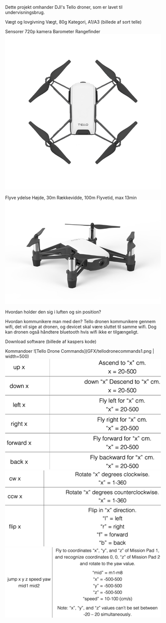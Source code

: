 Dette projekt omhander DJI's Tello droner, som er lavet til undervisningsbrug.

Vægt og lovgivning
Vægt, 80g
Kategori, A1/A3
(billede af sort telle)

Sensorer
720p kamera
Barometer
Rangefinder
![Tello Drone Top Profile](GFX/Tello_Drone_Top_Profile.jpg)

Flyve ydelse
Højde, 30m
Rækkevidde, 100m
Flyvetid, max 13min
![Tello Drone Side Profile](GFX/djitello3.jpg)

Hvordan holder den sig i luften og sin position?

Hvordan kommunikere man med den?
Tello dronen kommunikere gennem wifi, det vil sige at dronen, og devicet skal være sluttet til samme wifi. Dog kan dronen også håndtere bluetooth hvis wifi ikke er tilgængeligt.

Download software
(billede af kaspers kode)

Kommandoer
![Tello Drone Commands](GFX/tellodronecommands1.png | width=500)
![Tello Drone Commands](GFX/tellodronecommands2.png)
![Tello Drone Commands](GFX/tellodronecommands3.png)
![Tello Drone Commands](GFX/tellodronecommands4.png)
